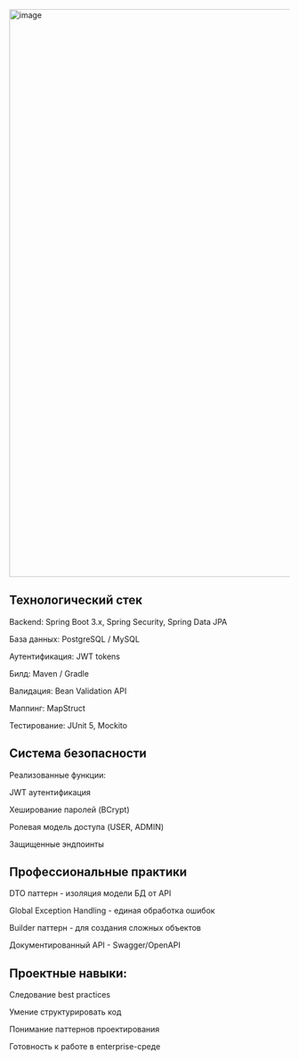 <img width="642" height="1019" alt="image" src="https://github.com/user-attachments/assets/335bdb24-5a3a-4ac2-8e5c-cfb2afc91432" />

## Технологический стек
Backend: Spring Boot 3.x, Spring Security, Spring Data JPA

База данных: PostgreSQL / MySQL

Аутентификация: JWT tokens

Билд: Maven / Gradle

Валидация: Bean Validation API

Маппинг: MapStruct

Тестирование: JUnit 5, Mockito

## Система безопасности

Реализованные функции:

JWT аутентификация

 Хеширование паролей (BCrypt)

 Ролевая модель доступа (USER, ADMIN)

 Защищенные эндпоинты

## Профессиональные практики

DTO паттерн - изоляция модели БД от API

Global Exception Handling - единая обработка ошибок

Builder паттерн - для создания сложных объектов

Документированный API - Swagger/OpenAPI

## Проектные навыки:
Следование best practices

Умение структурировать код

Понимание паттернов проектирования

Готовность к работе в enterprise-среде
